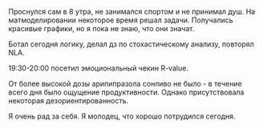 Проснулся сам в 8 утра, не занимался спортом и не принимал душ. На матмоделировании некоторое время решал задачи. Получались красивые графики, но я пока не знаю, что они значат.

Ботал сегодня логику, делал дз по стохастическому анализу, повторял NLA.

19:30-20:00 посетил эмоциональный чекин R-value.

От более высокой дозы арипипразола сонливо не было - в течение всего дня было ощущение продуктивности. Однако присутствовала некоторая дезориентированность. 

Я очень рад за себя. Я молодец, что хорошо потрудился сегодня.